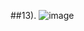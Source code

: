 ##13).
![image](https://user-images.githubusercontent.com/47041789/58339273-3597d000-7e17-11e9-91bc-f6e447cc897e.png)
